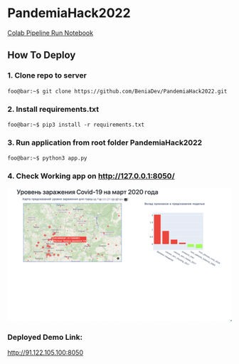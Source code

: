 # PandemiaHack2022

[Colab Pipeline Run Notebook](https://colab.research.google.com/drive/12fib-WBfWvsbRb4x-7Rm6PXlKeLfGmz-)

## How To Deploy

### 1. Clone repo to server
```
foo@bar:~$ git clone https://github.com/BeniaDev/PandemiaHack2022.git
```

### 2. Install requirements.txt
```
foo@bar:~$ pip3 install -r requirements.txt
```

### 3. Run application from root folder PandemiaHack2022
```
foo@bar:~$ python3 app.py 
```

### 4. Check Working app on http://127.0.0.1:8050/ 
![Alt text](data/app_demo.png?raw=true "Title")


### Deployed Demo Link:
http://91.122.105.100:8050